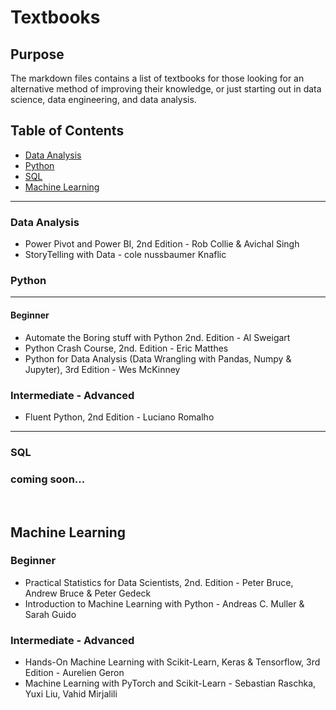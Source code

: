 # Textbooks

## Purpose
The markdown files contains a list of textbooks for those looking for an alternative method of improving their knowledge, or just starting out in data science, data engineering, and data analysis.

## Table of Contents
- [Data Analysis](#data-anlysis)
- [Python](#python)
- [SQL](#sql)
- [Machine Learning](#machine-learning)

---
### Data Analysis
- Power Pivot and Power BI, 2nd Edition - Rob Collie & Avichal Singh
- StoryTelling with Data - cole nussbaumer Knaflic


### Python
---
#### Beginner
- Automate the Boring stuff with Python 2nd. Edition - Al Sweigart
- Python Crash Course, 2nd. Edition - Eric Matthes
- Python for Data Analysis (Data Wrangling with Pandas, Numpy & Jupyter), 3rd Edition - Wes McKinney

### Intermediate - Advanced
- Fluent Python, 2nd Edition - Luciano Romalho

---
### SQL
### **coming soon...**
<br/>


## Machine Learning
### Beginner
- Practical Statistics for Data Scientists, 2nd. Edition - Peter Bruce, Andrew Bruce & Peter Gedeck
- Introduction to Machine Learning with Python - Andreas C. Muller & Sarah Guido


### Intermediate - Advanced
- Hands-On Machine Learning with Scikit-Learn, Keras & Tensorflow, 3rd Edition - Aurelien Geron
- Machine Learning with PyTorch and Scikit-Learn - Sebastian Raschka, Yuxi Liu, Vahid Mirjalili